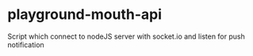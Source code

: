 playground-mouth-api
====================

Script which connect to nodeJS server with socket.io and listen for push notification
